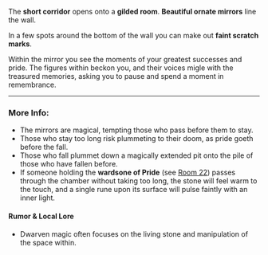 The **short corridor** opens onto a **gilded room**. **Beautiful ornate mirrors** line the wall.

In a few spots around the bottom of the wall you can make out **faint scratch marks**. 

Within the mirror you see the moments of your greatest successes and pride. The figures within beckon you, and their voices migle with the treasured memories, asking you to pause and spend a moment in remembrance.    

---

### More Info:

* The mirrors are magical, tempting those who pass before them to stay. 
* Those who stay too long risk plummeting to their doom, as pride goeth before the fall. 
* Those who fall plummet down a magically extended pit onto the pile of those who have fallen before.
* If someone holding the **wardsone of Pride** (see [Room 22](Room_22.md)) passes through the chamber without taking too long, the stone will feel warm to the touch, and a single rune upon its surface will pulse faintly with an inner light.

#### Rumor & Local Lore

* Dwarven magic often focuses on the living stone and manipulation of the space within.